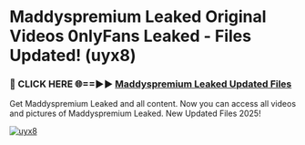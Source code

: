 # Maddyspremium Leaked Original Videos 0nlyFans Leaked - Files Updated! (uyx8)

<h3>🔴 CLICK HERE 🌐==►► <a href="https://tinyurl.com/x26r9saj" rel="nofollow">Maddyspremium Leaked Updated Files</a></h3>

Get Maddyspremium Leaked and all content. Now you can access all videos and pictures of Maddyspremium Leaked. New Updated Files 2025!

[![uyx8](https://i.imgur.com/LkgZPqh.gif)](https://tinyurl.com/x26r9saj)
